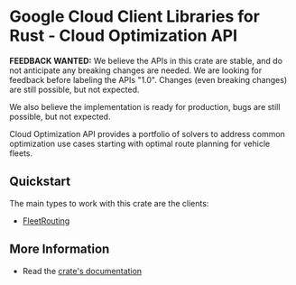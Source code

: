 # Google Cloud Client Libraries for Rust - Cloud Optimization API

<!-- Code generated by sidekick. DO NOT EDIT. -->

**FEEDBACK WANTED:** We believe the APIs in this crate are stable, and
do not anticipate any breaking changes are needed. We are looking for
feedback before labeling the APIs "1.0". Changes (even breaking changes)
are still possible, but not expected.

We also believe the implementation is ready for production, bugs are
still possible, but not expected.

Cloud Optimization API provides a portfolio of solvers to address common
optimization use cases starting with optimal route planning for vehicle
fleets.

## Quickstart

The main types to work with this crate are the clients:

- [FleetRouting]

## More Information

- Read the [crate's documentation](https://docs.rs/google-cloud-optimization-v1/latest/google-cloud-optimization-v1)

[FleetRouting]: https://docs.rs/google-cloud-optimization-v1/latest/google_cloud_optimization_v1/client/struct.FleetRouting.html

